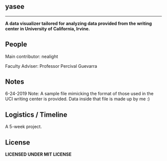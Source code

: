 yasee
---
---

**A data visualizer tailored for analyzing data provided from the writing center 
in University of California, Irvine.**

People
---
Main contributor: nealight

Faculty Adviser: Professor Percival Guevarra


Notes
---
6-24-2019 Note:
A sample file mimicking the format of those used in the UCI writing center is provided. 
Data inside that file is made up by me :)


Logistics / Timeline
---
A 5-week project.


License
---
**LICENSED UNDER MIT LICENSE**
